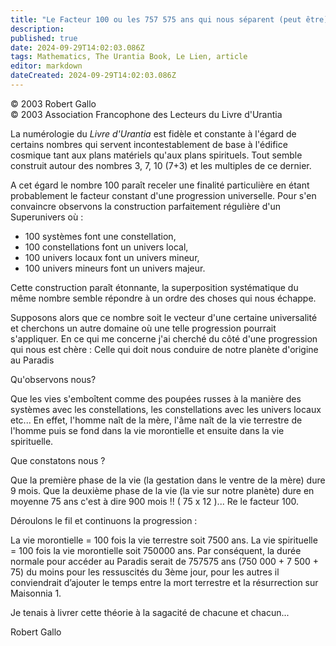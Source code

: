 ```yaml
---
title: "Le Facteur 100 ou les 757 575 ans qui nous séparent (peut être) du Paradis"
description: 
published: true
date: 2024-09-29T14:02:03.086Z
tags: Mathematics, The Urantia Book, Le Lien, article
editor: markdown
dateCreated: 2024-09-29T14:02:03.086Z
---
```


<p class="v-card v-sheet theme--light grey lighten-3 px-2">© 2003 Robert Gallo<br>© 2003 Association Francophone des Lecteurs du Livre d'Urantia</p>

La numérologie du _Livre d'Urantia_ est fidèle et constante à l'égard de certains nombres qui servent incontestablement de base à l'édifice cosmique tant aux plans matériels qu'aux plans spirituels. Tout semble construit autour des nombres 3, 7, 10 (7+3) et les multiples de ce dernier.

A cet égard le nombre 100 paraît receler une finalité particulière en étant probablement le facteur constant d'une progression universelle. Pour s'en convaincre observons la construction parfaitement régulière d'un Superunivers où :

- 100 systèmes font une constellation,
- 100 constellations font un univers local,
- 100 univers locaux font un univers mineur,
- 100 univers mineurs font un univers majeur.

Cette construction paraît étonnante, la superposition systématique du même nombre semble répondre à un ordre des choses qui nous échappe.

Supposons alors que ce nombre soit le vecteur d'une certaine universalité et cherchons un autre domaine où une telle progression pourrait s'appliquer. En ce qui me concerne j'ai cherché du côté d'une progression qui nous est chère : Celle qui doit nous conduire de notre planète d'origine au Paradis

Qu'observons nous?

Que les vies s'emboîtent comme des poupées russes à la manière des systèmes avec les constellations, les constellations avec les univers locaux etc... En effet, l'homme naît de la mère, l'âme naît de la vie terrestre de l'homme puis se fond dans la vie morontielle et ensuite dans la vie spirituelle.

Que constatons nous ?

Que la première phase de la vie (la gestation dans le ventre de la mère) dure 9 mois. Que la deuxième phase de la vie (la vie sur notre planète) dure en moyenne 75 ans c'est à dire 900 mois !! ( 75 x 12 )... Re le facteur 100.

Déroulons le fil et continuons la progression :

La vie morontielle = 100 fois la vie terrestre soit 7500 ans.
La vie spirituelle = 100 fois la vie morontielle soit 750000 ans.
Par conséquent, la durée normale pour accéder au Paradis serait de 757575 ans (750 000 + 7 500 + 75) du moins pour les ressuscités du 3ème jour, pour les autres il conviendrait d’ajouter le temps entre la mort terrestre et la résurrection sur Maisonnia 1.

Je tenais à livrer cette théorie à la sagacité de chacune et chacun...

Robert Gallo